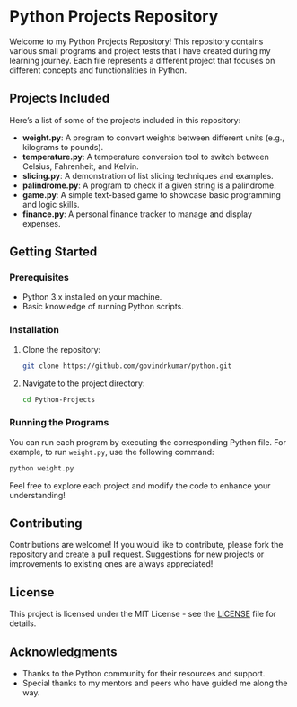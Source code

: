 
# Python Projects Repository

Welcome to my Python Projects Repository! This repository contains various small programs and project tests that I have created during my learning journey. Each file represents a different project that focuses on different concepts and functionalities in Python.

## Projects Included

Here’s a list of some of the projects included in this repository:

- **weight.py**: A program to convert weights between different units (e.g., kilograms to pounds).
- **temperature.py**: A temperature conversion tool to switch between Celsius, Fahrenheit, and Kelvin.
- **slicing.py**: A demonstration of list slicing techniques and examples.
- **palindrome.py**: A program to check if a given string is a palindrome.
- **game.py**: A simple text-based game to showcase basic programming and logic skills.
- **finance.py**: A personal finance tracker to manage and display expenses.

## Getting Started

### Prerequisites

- Python 3.x installed on your machine.
- Basic knowledge of running Python scripts.

### Installation

1. Clone the repository:
   ```bash
   git clone https://github.com/govindrkumar/python.git
   ```
2. Navigate to the project directory:
   ```bash
   cd Python-Projects
   ```

### Running the Programs

You can run each program by executing the corresponding Python file. For example, to run `weight.py`, use the following command:

```bash
python weight.py
```

Feel free to explore each project and modify the code to enhance your understanding!

## Contributing

Contributions are welcome! If you would like to contribute, please fork the repository and create a pull request. Suggestions for new projects or improvements to existing ones are always appreciated!

## License

This project is licensed under the MIT License - see the [LICENSE](LICENSE) file for details.

## Acknowledgments

- Thanks to the Python community for their resources and support.
- Special thanks to my mentors and peers who have guided me along the way.
